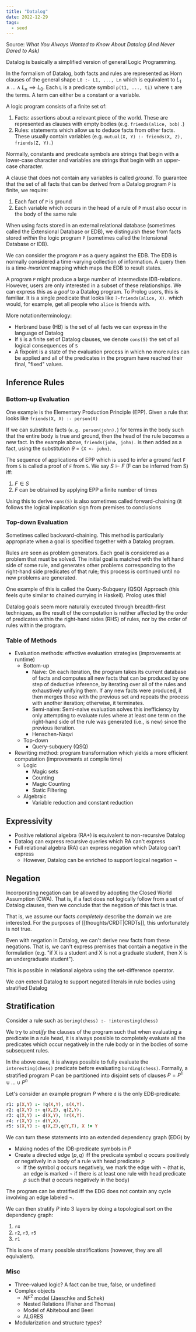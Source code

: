 ```yaml
---
title: "Datalog"
date: 2022-12-29
tags:
  - seed
---
```


Source: _What You Always Wanted to Know About Datalog (And Never Dared to Ask)_

Datalog is basically a simplified version of general Logic Programming.

In the formalism of Datalog, both facts and rules are represented as Horn clauses of the general shape `L0 :- L1, ..., Ln` which is equivalent to $L_1 \land \dots \land L_n \implies L_0$. Each `L` is a predicate symbol `p(t1, ..., ti)` where `t` are the terms. A term can either be a constant or a variable.

A logic program consists of a finite set of:

1. Facts: assertions about a relevant piece of the world. These are represented as clauses with empty bodies (e.g. `friends(alice, bob).`)
2. Rules: statements which allow us to deduce facts from other facts. These usually contain variables (e.g. `mutual(X, Y) :- friends(X, Z), friends(Z, Y).`)

Normally, constants and predicate symbols are strings that begin with a lower-case character and variables are strings that begin with an upper-case character.

A clause that does not contain any variables is called _ground_. To guarantee that the set of all facts that can be derived from a Datalog program `P` is finite, we require:

1. Each fact of `P` is ground
2. Each variable which occurs in the head of a rule of `P` must also occur in the body of the same rule

When using facts stored in an external relational database (sometimes called the Extensional Database or EDB), we distinguish these from facts stored _within_ the logic program `P` (sometimes called the Intensional Database or IDB).

We can consider the program `P` as a query against the EDB. The EDB is normally considered a time-varying collection of information. A query then is a time-_invariant_ mapping which maps the EDB to result states.

A program `P` might produce a large number of intermediate IDB-relations. However, users are only interested in a subset of these relationships. We can express this as a _goal_ to a Datalog program. To Prolog users, this is familiar. It is a single predicate that looks like `?-friends(alice, X).` which would, for example, get all people who `alice` is friends with.

More notation/terminology:

- Herbrand base (HB) is the set of all facts we can express in the language of Datalog
- If `S` is a finite set of Datalog clauses, we denote `cons(S)` the set of all logical consequences of `S`
- A fixpoint is a state of the evaluation process in which no more rules can be applied and all of the predicates in the program have reached their final, "fixed" values.

## Inference Rules

### Bottom-up Evaluation

One example is the Elementary Production Principle (EPP). Given a rule that looks like `friends(X, X) :- person(X)`

If we can substitute facts (`e.g. person(john).`) for terms in the body such that the entire body is true and ground, then the head of the rule becomes a new fact. In the example above, `friends(john, john).` is then added as a fact, using the substitution $\theta$ = `{X <- john}`.

The sequence of applications of EPP which is used to infer a ground fact `F` from `S` is called a proof of `F` from `S`. We say $S \vdash F$ (F can be inferred from S) iff:

1. $F \in S$
2. $F$ can be obtained by applying EPP a finite number of times

Using this to derive `cons(S)` is also sometimes called forward-chaining (it follows the logical implication sign from premises to conclusions

### Top-down Evaluation

Sometimes called backward-chaining. This method is particularly appropriate when a goal is specified together with a Datalog program.

Rules are seen as problem generators. Each goal is considered as a problem that must be solved. The initial goal is matched with the left hand side of some rule, and generates other problems corresponding to the right-hand side predicates of that rule; this process is continued until no new problems are generated.

One example of this is called the Query-Subquery (QSQ) Approach (this feels quite similar to chained currying in Haskell). Prolog uses this!

Datalog goals seem more naturally executed through breadth-first techniques, as the result of the computation is neither affected by the order of predicates within the right-hand sides (RHS) of rules, nor by the order of rules within the program.

### Table of Methods

- Evaluation methods: effective evaluation strategies (improvements at runtime)
  - Bottom-up
    - Naive: On each iteration, the program takes its current database of facts and computes all new facts that can be produced by one step of deductive inference, by iterating over all of the rules and exhaustively unifying them. If any new facts were produced, it then merges those with the previous set and repeats the process with another iteration; otherwise, it terminates.
    - Semi-naive: Semi-naive evaluation solves this inefficiency by only attempting to evaluate rules where at least one term on the right-hand side of the rule was generated (i.e., is new) since the previous iteration.
    - Henschen-Naqvi
  - Top-down
    - Query-subquery (QSQ)
- Rewriting method: program transformation which yields a more efficient computation (improvements at compile time)
  - Logic
    - Magic sets
    - Counting
    - Magic Counting
    - Static Filtering
  - Algebraic
    - Variable reduction and constant reduction

## Expressivity

- Positive relational algebra (RA+) is equivalent to non-recursive Datalog
- Datalog can express recursive queries which RA can't express
- Full relational algebra (RA) can express negation which Datalog can't express
  - However, Datalog can be enriched to support logical negation $\lnot$

## Negation

Incorporating negation can be allowed by adopting the Closed World Assumption (CWA). That is, if a fact does not logically follow from a set of Datalog clauses, then we conclude that the negation of this fact is true.

That is, we assume our facts _completely_ describe the domain we are interested. For the purposes of [[thoughts/CRDT|CRDTs]], this unfortunately is not true.

Even with negation in Datalog, we can't derive new facts from these negations. That is, we can't express premises that contain a negative in the formulation (e.g. "if X is a student and X is not a graduate student, then X is an undergraduate student").

This is possible in relational algebra using the set-difference operator.

We _can_ extend Datalog to support negated literals in rule bodies using stratified Datalog

## Stratification

Consider a rule such as `boring(chess) :- !interesting(chess)`

We try to _stratify_ the clauses of the program such that when evaluating a predicate in a rule head, it is always possible to completely evaluate all the predicates which occur negatively in the rule body or in the bodies of some subsequent rules.

In the above case, it is always possible to fully evaluate the `interesting(chess)` predicate before evaluating `bording(chess)`. Formally, a stratified program $P$ can be partitioned into disjoint sets of clauses $P = P^1 \cup \dots \cup P^n$

Let's consider an example program $P$ where `d` is the only EDB-predicate:

```prolog
r1: p(X,Y) :- !q(X,Y), s(X,Y).
r2: q(X,Y) :- q(X,Z), q(Z,Y).
r3: q(X,Y) :- d(X,Y), !r(X,Y).
r4: r(X,Y) :- d(Y,X).
r5: s(X,Y) :- q(X,Z),q(Y,T), X != Y
```

We can turn these statements into an extended dependency graph (EDG) by

- Making nodes of the IDB-predicate symbols in $P$
- Create a directed edge $\langle p, q \rangle$ iff the predicate symbol $q$ occurs positively or negatively in a body of a rule with head predicate $p$
  - If the symbol $q$ occurs negatively, we mark the edge with $\lnot$ (that is, an edge is marked $\lnot$ if there is at least one rule with head predicate $p$ such that $q$ occurs negatively in the body)

The program can be stratified iff the EDG does not contain any cycle involving an edge labeled $\lnot$.

We can then stratify $P$ into 3 layers by doing a topological sort on the dependency graph:

1. `r4`
2. `r2`, `r3`, `r5`
3. `r1`

This is one of many possible stratifications (however, they are all equivalent).

### Misc

- Three-valued logic? A fact can be true, false, or undefined
- Complex objects
  - $NF^2$ model (Jaeschke and Schek)
  - Nested Relations (Fisher and Thomas)
  - Model of Abiteboul and Beeri
  - ALGRES
- Modularization and structure types?
